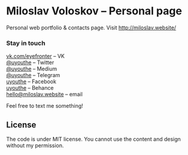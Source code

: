 # Miloslav Voloskov – Personal page
Personal web portfolio &amp; contacts page.
Visit http://miloslav.website/

### Stay in touch
[vk.com/eyefronter](https://vk.com/eyefronter) – VK<br />
[@uyouthe](https://twitter.com/uyouthe) – Twitter<br />
[@uyouthe](https://medium.com/@uyouthe) – Medium<br />
[@uyouthe](https://telegram.me/uyouthe) – Telegram<br />
[uyouthe](https://www.facebook.com/uyouthe) – Facebook<br />
[uyouthe](https://www.behance.net/uyouthe) – Behance<br />
[hello@miloslav.website](mailto:hello@miloslav.website) – email<br />

Feel free to text me something!

## License
The code is under MIT license.
You cannot use the content and design without my permission.
